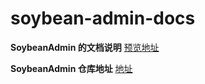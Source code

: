 # soybean-admin-docs

**SoybeanAdmin 的文档说明**
[预览地址](https://admin-docs.soybeanjs.cn/)

**SoybeanAdmin 仓库地址**
[地址](https://github.com/honghuangdc/soybean-admin)
